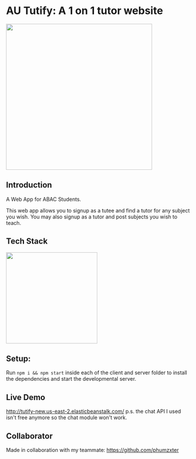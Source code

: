 # AU Tutify: A 1 on 1 tutor website

<img src="https://i.imgur.com/0TTsKrF.png" height="400"/>

## Introduction

A Web App for ABAC Students.

This web app allows you to signup as a tutee and find a tutor for any subject you wish.
You may also signup as a tutor and post subjects you wish to teach.

## Tech Stack
<img src="https://i.imgur.com/Qn9k6H1.png" height="250"/>

## Setup:

Run `npm i && npm start` inside each of the client and server folder to install the dependencies and start the developmental server.

## Live Demo

http://tutify-new.us-east-2.elasticbeanstalk.com/
p.s. the chat API I used isn't free anymore so the chat module won't work.

## Collaborator

Made in collaboration with my teammate: https://github.com/phumzxter
